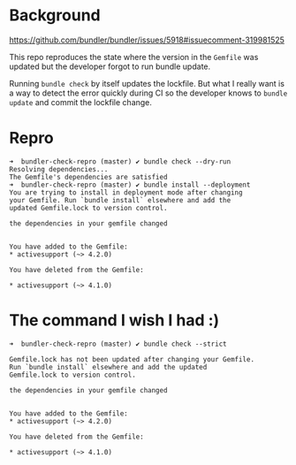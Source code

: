 # Background

https://github.com/bundler/bundler/issues/5918#issuecomment-319981525

This repo reproduces the state where the version in the `Gemfile` was updated but the
developer forgot to run bundle update.

Running `bundle check` by itself updates the lockfile. But what I really want is a way to
detect the error quickly during CI so the developer knows to `bundle update` and commit
the lockfile change.

# Repro

```
➜  bundler-check-repro (master) ✔ bundle check --dry-run
Resolving dependencies...
The Gemfile's dependencies are satisfied
➜  bundler-check-repro (master) ✔ bundle install --deployment
You are trying to install in deployment mode after changing
your Gemfile. Run `bundle install` elsewhere and add the
updated Gemfile.lock to version control.

the dependencies in your gemfile changed


You have added to the Gemfile:
* activesupport (~> 4.2.0)

You have deleted from the Gemfile:

* activesupport (~> 4.1.0)
```

# The command I wish I had :)

``` shell
➜  bundler-check-repro (master) ✔ bundle check --strict

Gemfile.lock has not been updated after changing your Gemfile.
Run `bundle install` elsewhere and add the updated
Gemfile.lock to version control.

the dependencies in your gemfile changed


You have added to the Gemfile:
* activesupport (~> 4.2.0)

You have deleted from the Gemfile:

* activesupport (~> 4.1.0)
```
